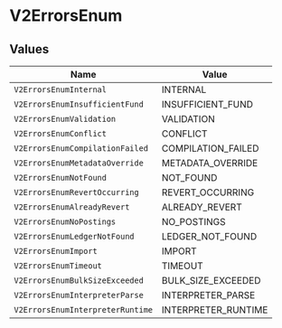 # V2ErrorsEnum


## Values

| Name                             | Value                            |
| -------------------------------- | -------------------------------- |
| `V2ErrorsEnumInternal`           | INTERNAL                         |
| `V2ErrorsEnumInsufficientFund`   | INSUFFICIENT_FUND                |
| `V2ErrorsEnumValidation`         | VALIDATION                       |
| `V2ErrorsEnumConflict`           | CONFLICT                         |
| `V2ErrorsEnumCompilationFailed`  | COMPILATION_FAILED               |
| `V2ErrorsEnumMetadataOverride`   | METADATA_OVERRIDE                |
| `V2ErrorsEnumNotFound`           | NOT_FOUND                        |
| `V2ErrorsEnumRevertOccurring`    | REVERT_OCCURRING                 |
| `V2ErrorsEnumAlreadyRevert`      | ALREADY_REVERT                   |
| `V2ErrorsEnumNoPostings`         | NO_POSTINGS                      |
| `V2ErrorsEnumLedgerNotFound`     | LEDGER_NOT_FOUND                 |
| `V2ErrorsEnumImport`             | IMPORT                           |
| `V2ErrorsEnumTimeout`            | TIMEOUT                          |
| `V2ErrorsEnumBulkSizeExceeded`   | BULK_SIZE_EXCEEDED               |
| `V2ErrorsEnumInterpreterParse`   | INTERPRETER_PARSE                |
| `V2ErrorsEnumInterpreterRuntime` | INTERPRETER_RUNTIME              |